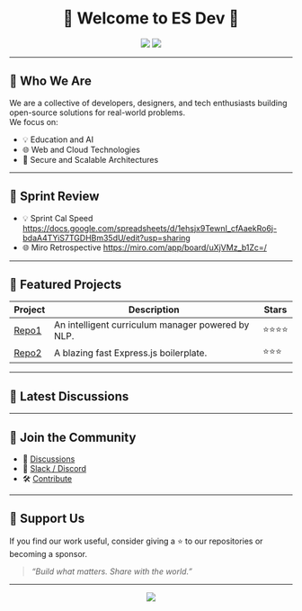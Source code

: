 <!-- Organization README.md -->

<h1 align="center">🚀 Welcome to ES Dev 🚀</h1>

<p align="center">
  <img src="https://img.shields.io/badge/Build-Powered%20by%20Open%20Source-blue?style=flat-square"/>
  <img src="https://img.shields.io/github/followers/YOUR_ORG?label=Followers&style=social"/>
</p>

---

## 👋 Who We Are

We are a collective of developers, designers, and tech enthusiasts building open-source solutions for real-world problems.  
We focus on:
- 💡 Education and AI
- 🌐 Web and Cloud Technologies
- 🔐 Secure and Scalable Architectures

---

## 👋 Sprint Review
- 💡 Sprint Cal Speed https://docs.google.com/spreadsheets/d/1ehsjx9TewnI_cfAaekRo6j-bdaA4TYiS7TGDHBm35dU/edit?usp=sharing
- 🌐 Miro Retrospective https://miro.com/app/board/uXjVMz_b1Zc=/

---
## 📌 Featured Projects

| Project | Description | Stars |
|--------|-------------|-------|
| [Repo1](https://github.com/YOUR_ORG/repo1) | An intelligent curriculum manager powered by NLP. | ⭐⭐⭐⭐ |
| [Repo2](https://github.com/YOUR_ORG/repo2) | A blazing fast Express.js boilerplate. | ⭐⭐⭐ |

---

## 💬 Latest Discussions

<!-- ใช้ Giscus หรือ iframe จาก Discussions API แสดงโพสต์ล่าสุด -->
<div align="center">
  <script src="https://giscus.app/client.js"
        data-repo="YOUR_ORG/YOUR_REPO"
        data-repo-id="REPO_ID"
        data-category="General"
        data-category-id="CATEGORY_ID"
        data-mapping="pathname"
        data-reactions-enabled="1"
        data-theme="light"
        crossorigin="anonymous"
        async>
  </script>
</div>

---

## 🧠 Join the Community

- 📣 [Discussions](https://github.com/YOUR_ORG/YOUR_REPO/discussions)
- 💬 [Slack / Discord](https://discord.gg/YOUR_INVITE)
- 🛠 [Contribute](https://github.com/YOUR_ORG/YOUR_REPO/blob/main/CONTRIBUTING.md)

---

## 🙌 Support Us

If you find our work useful, consider giving a ⭐ to our repositories or becoming a sponsor.

> _“Build what matters. Share with the world.”_

---

<p align="center">
  <img src="https://github-readme-stats.vercel.app/api?username=YOUR_USERNAME&show_icons=true&theme=radical" />
</p>
